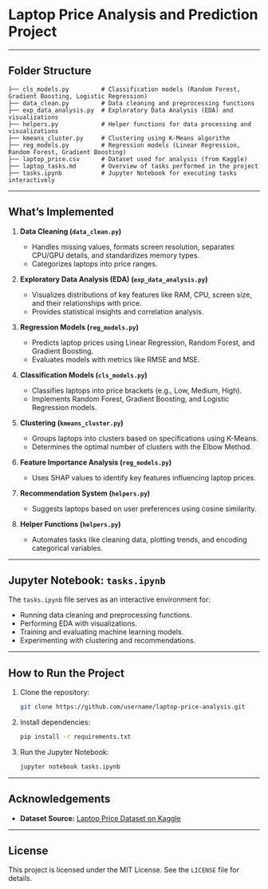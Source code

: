 
# Laptop Price Analysis and Prediction Project

---

## Folder Structure

```
├── cls_models.py         # Classification models (Random Forest, Gradient Boosting, Logistic Regression)
├── data_clean.py         # Data cleaning and preprocessing functions
├── exp_data_analysis.py  # Exploratory Data Analysis (EDA) and visualizations
├── helpers.py            # Helper functions for data processing and visualizations
├── kmeans_cluster.py     # Clustering using K-Means algorithm
├── reg_models.py         # Regression models (Linear Regression, Random Forest, Gradient Boosting)
├── laptop_price.csv      # Dataset used for analysis (from Kaggle)
├── laptop_tasks.md       # Overview of tasks performed in the project
├── tasks.ipynb           # Jupyter Notebook for executing tasks interactively
```

---

## What’s Implemented

1. **Data Cleaning (`data_clean.py`)**
   - Handles missing values, formats screen resolution, separates CPU/GPU details, and standardizes memory types.
   - Categorizes laptops into price ranges.

2. **Exploratory Data Analysis (EDA) (`exp_data_analysis.py`)**
   - Visualizes distributions of key features like RAM, CPU, screen size, and their relationships with price.
   - Provides statistical insights and correlation analysis.

3. **Regression Models (`reg_models.py`)**
   - Predicts laptop prices using Linear Regression, Random Forest, and Gradient Boosting.
   - Evaluates models with metrics like RMSE and MSE.

4. **Classification Models (`cls_models.py`)**
   - Classifies laptops into price brackets (e.g., Low, Medium, High).
   - Implements Random Forest, Gradient Boosting, and Logistic Regression models.

5. **Clustering (`kmeans_cluster.py`)**
   - Groups laptops into clusters based on specifications using K-Means.
   - Determines the optimal number of clusters with the Elbow Method.

6. **Feature Importance Analysis (`reg_models.py`)**
   - Uses SHAP values to identify key features influencing laptop prices.

7. **Recommendation System (`helpers.py`)**
   - Suggests laptops based on user preferences using cosine similarity.

8. **Helper Functions (`helpers.py`)**
   - Automates tasks like cleaning data, plotting trends, and encoding categorical variables.

---

## Jupyter Notebook: `tasks.ipynb`

The `tasks.ipynb` file serves as an interactive environment for:
- Running data cleaning and preprocessing functions.
- Performing EDA with visualizations.
- Training and evaluating machine learning models.
- Experimenting with clustering and recommendations.

---

## How to Run the Project

1. Clone the repository:
   ```bash
   git clone https://github.com/username/laptop-price-analysis.git
   ```
2. Install dependencies:
   ```bash
   pip install -r requirements.txt
   ```
3. Run the Jupyter Notebook:
   ```bash
   jupyter notebook tasks.ipynb
   ```

---

## Acknowledgements

- **Dataset Source:** [Laptop Price Dataset on Kaggle](https://www.kaggle.com/)

---

## License

This project is licensed under the MIT License. See the `LICENSE` file for details.
